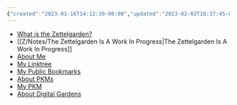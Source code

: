 ```yaml
---
{"created":"2023-01-16T14:12:39-06:00","updated":"2023-02-02T16:37:45-06:00","dg-home":true,"dg-publish":true,"title":"Welcome!","tags":["self/life-optimization/organization/PKM","gardenEntry","gardenEntry"],"zettelgarden":true,"note-type":["fleeting","literature","reference","permanent"],"cssclass":"magazine","permalink":"/z/home/","dgPassFrontmatter":true}
---
```


- [What is the Zettelgarden?](Zettelgarden.md)
- [[Z/Notes/The Zettelgarden Is A Work In Progress\|The Zettelgarden Is A Work In Progress]]
- [About Me](About%20Me.md)
- [My Linktree](https://linktr.ee/4ejl)
- [My Public Bookmarks](https://raindrop.io/ejlewis)
- [About PKMs](Personal%20Knowledge%20Management%20(PKM).md)
- [My PKM](Lucid%20Drunkenness.md)
- [About Digital Gardens](Digital%20Garden.md)
